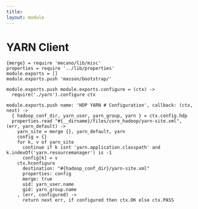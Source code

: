 ```yaml
---
title: 
layout: module
---
```


# YARN Client

    {merge} = require 'mecano/lib/misc'
    properties = require '../lib/properties'
    module.exports = []
    module.exports.push 'masson/bootstrap/'

    module.exports.push module.exports.configure = (ctx) ->
      require('./yarn').configure ctx

    module.exports.push name: 'HDP YARN # Configuration', callback: (ctx, next) ->
      { hadoop_conf_dir, yarn_user, yarn_group, yarn } = ctx.config.hdp
      properties.read "#{__dirname}/files/core_hadoop/yarn-site.xml", (err, yarn_default) ->
        yarn_site = merge {}, yarn_default, yarn
        config = {}
        for k, v of yarn_site
          continue if k isnt 'yarn.application.classpath' and k.indexOf('yarn.resourcemanager') is -1
          config[k] = v
        ctx.hconfigure
          destination: "#{hadoop_conf_dir}/yarn-site.xml"
          properties: config
          merge: true
          uid: yarn_user.name
          gid: yarn_group.name
        , (err, configured) ->
          return next err, if configured then ctx.OK else ctx.PASS

